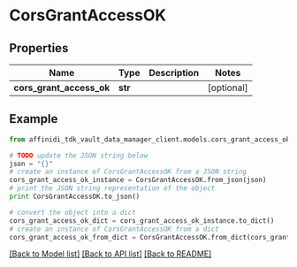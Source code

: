 # CorsGrantAccessOK

## Properties

| Name                     | Type    | Description | Notes      |
| ------------------------ | ------- | ----------- | ---------- |
| **cors_grant_access_ok** | **str** |             | [optional] |

## Example

```python
from affinidi_tdk_vault_data_manager_client.models.cors_grant_access_ok import CorsGrantAccessOK

# TODO update the JSON string below
json = "{}"
# create an instance of CorsGrantAccessOK from a JSON string
cors_grant_access_ok_instance = CorsGrantAccessOK.from_json(json)
# print the JSON string representation of the object
print CorsGrantAccessOK.to_json()

# convert the object into a dict
cors_grant_access_ok_dict = cors_grant_access_ok_instance.to_dict()
# create an instance of CorsGrantAccessOK from a dict
cors_grant_access_ok_from_dict = CorsGrantAccessOK.from_dict(cors_grant_access_ok_dict)
```

[[Back to Model list]](../README.md#documentation-for-models) [[Back to API list]](../README.md#documentation-for-api-endpoints) [[Back to README]](../README.md)
